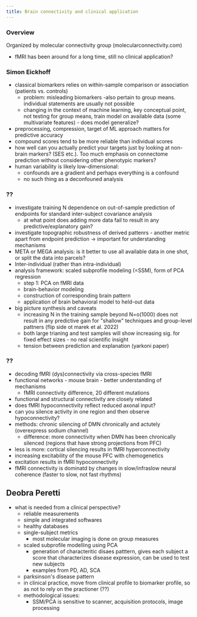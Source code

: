 ```yaml
---
title: Brain connectivity and clinical application
---
```

### Overview
Organized by molecular connectivity group (molecularconnectivity.com)
* fMRI has been around for a long time, still no clinical application? 

### Simon Eickhoff
* classical biomarkers relies on within-sample comparison or association (patients vs. controls)
	* problem: misleading biomarkers -also pertain to group means. individual statements are usually not possible
	* changing in the context of machine learning, key conceptual point, not testing for group means, train model on available data (some multivariate features) - does model generalize? 
* preprocessing, compression, target of ML approach matters for predictive accuracy
* compound scores tend to be more reliable than individual scores
* how well can you actually predict your targets just by looking at non-brain markers? (SES etc.). Too much emphasis on connectome prediction without considering other phenotypic markers? 
* human variability is likely low-dimensional:	
	* confounds are a gradient and perhaps everything is a confound
	* no such thing as a deconfouned analysis

### ??
* investigate training N dependence on out-of-sample prediction of endpoints for standard inter-subject covariance analysis
	* at what point does adding more data fail to result in any predictive/explanatory gain? 
* investigate topographic robustness of derived pattenrs - another metric apart from endpoint prediction -> important for understanding mechanisms
* META or MEGA analysis: is it better to use all available data in one shot, or split the data into parcels? 
* Inter-individual (rather than intra-individual)
* analysis framework: scaled subprofile modeling (=SSM), form of PCA regression
	* step 1: PCA on fMRI data
	* brain-behavior modeling
	* construction of corresponding brain pattern
	* application of brain behavioral model to held-out data
* big picture synthesis and caveats
	* increasing N in the training sample beyond N=o(1000) does not result in any predictive gain for "shallow" techniques and group-level pattners (flip side ot marek et al. 2022)
	* both large trianing and test samples will show increasing sig. for fixed effect sizes - no real scientific insight
	* tension between prediction and explanation (yarkoni paper)


### ??
* decoding fMRI (dys)connectivity via cross-species fMRI
* functional networks - mouse brain - better understanding of mechanisms
	* fMRI connectivity difference, 20 different mutations
* functional and structural connectivity are closely related
* does fMRI hypoconnectivity reflect reduced axonal input? 
* can you silence activity in one region and then observe hypoconnectivity? 
* methods: chronic silencing of DMN chronically and actutely (overexpress sodium channel)
	* difference: more connectivity when DMN has been chronically silenced (regions that have strong projections from PFC)
* less is more: cortical silencing results in fMRI hyperconnectivity 
* increasing excitability of the mouse PFC with chemogenetics
* excitation results in fMRI hypoconnectivity 
* fMRI connectivity is dominatd by changes in slow/infraslow neural coherence (faster to slow, not fast rhythms)

## Deobra Peretti
* what is needed from a clinical perspective? 
	* reliable measurements
	* simple and integrated softwares
	* healthy databases
	* single-subject metrics
		* most molecular imaging is done on group measures
	* scaled subprofile modelling using PCA
		* generation of characteritic disaes patttern, gives each subject a score that characterizes disease expression, can be used to test new subjects
		* examples from PD, AD, SCA
	* parksinson's disease pattern
	* in clinical practice, move from clinical profile to biomarker profile, so as not to rely on the practioner (??)
	* methodological issues:
		* SSM/PCA is sensitive to scanner, acquisition protocols, image processing